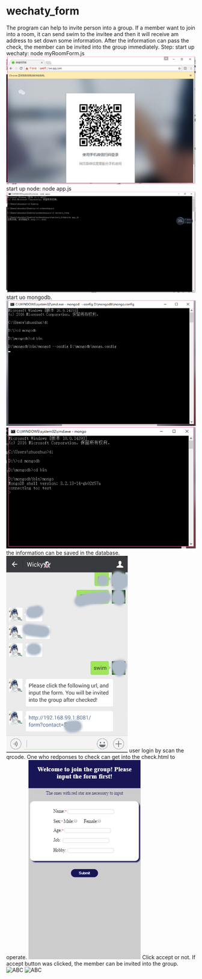 # wechaty_form
The program can help to invite person into a group.
If a member want to join into a room, it can send swim to the invitee and then it will receive am address to set down some information.
After the information can pass the check, the member can be invited into the group immediately.
Step:
start up wechaty: node myRoomForm.js
![ABC](./1.png) 
start up node: node app.js
![ABC](./2.png) 
start uo mongodb.
![ABC](./3.png) 
![ABC](./4.png) 
the information can be saved in the database.
![ABC](./5.png) 
user login by scan the qrcode.
One who redponses to check can get into the check.html to operate.
![ABC](./6.png) 
Click accept or not. If accept button was clicked, the member can be invited into the group.
![ABC](.7.png) 
![ABC](.8.png) 

